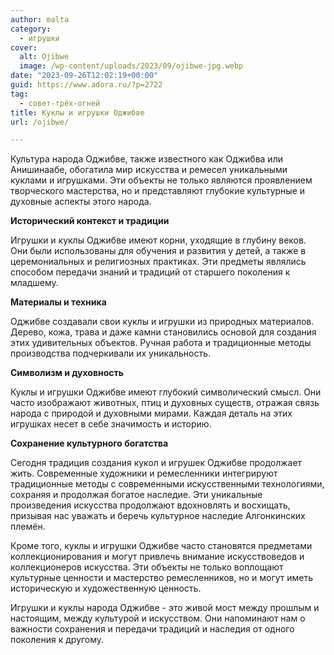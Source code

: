 ```yaml
---
author: malta
category:
  - игрушки
cover:
  alt: Ojibwe
  image: /wp-content/uploads/2023/09/ojibwe-jpg.webp
date: "2023-09-26T12:02:19+00:00"
guid: https://www.adora.ru/?p=2722
tag:
  - совет-трёх-огней
title: Куклы и игрушки Оджибве
url: /ojibwe/

---
```

Культура народа Оджибве, также известного как Оджибва или Анишинаабе, обогатила мир искусства и ремесел уникальными куклами и игрушками. Эти объекты не только являются проявлением творческого мастерства, но и представляют глубокие культурные и духовные аспекты этого народа.

**Исторический контекст и традиции**

Игрушки и куклы Оджибве имеют корни, уходящие в глубину веков. Они были использованы для обучения и развития у детей, а также в церемониальных и религиозных практиках. Эти предметы являлись способом передачи знаний и традиций от старшего поколения к младшему.

**Материалы и техника**

Оджибве создавали свои куклы и игрушки из природных материалов. Дерево, кожа, трава и даже камни становились основой для создания этих удивительных объектов. Ручная работа и традиционные методы производства подчеркивали их уникальность.

**Символизм и духовность**

Куклы и игрушки Оджибве имеют глубокий символический смысл. Они часто изображают животных, птиц и духовных существ, отражая связь народа с природой и духовными мирами. Каждая деталь на этих игрушках несет в себе значимость и историю.

**Сохранение культурного богатства**

Сегодня традиция создания кукол и игрушек Оджибве продолжает жить. Современные художники и ремесленники интегрируют традиционные методы с современными искусственными технологиями, сохраняя и продолжая богатое наследие. Эти уникальные произведения искусства продолжают вдохновлять и восхищать, призывая нас уважать и беречь культурное наследие Алгонкинских племён.

Кроме того, куклы и игрушки Оджибве часто становятся предметами коллекционирования и могут привлечь внимание искусствоведов и коллекционеров искусства. Эти объекты не только воплощают культурные ценности и мастерство ремесленников, но и могут иметь историческую и художественную ценность.

Игрушки и куклы народа Оджибве \- это живой мост между прошлым и настоящим, между культурой и искусством. Они напоминают нам о важности сохранения и передачи традиций и наследия от одного поколения к другому.
